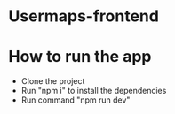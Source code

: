 # Usermaps-frontend

# How to run the app

- Clone the project
- Run "npm i" to install the dependencies
- Run command "npm run dev"
